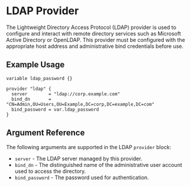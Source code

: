 # LDAP Provider

The Lightweight Directory Access Protocol (LDAP) provider is used to configure and interact with remote directory services such as Microsoft Active Directory or OpenLDAP. This provider must be configured with the appropriate host address and administrative bind credentials before use.

## Example Usage

```hcl
variable ldap_password {}

provider "ldap" {
  server        = "ldap://corp.example.com"
  bind_dn       = "CN=Admin,OU=Users,OU=Example,DC=corp,DC=example,DC=com"
  bind_password = var.ldap_password
}
```

## Argument Reference

The following arguments are supported in the LDAP ``provider`` block:

* ``server`` - The LDAP server managed by this provider.
* ``bind_dn`` - The distinguished name of the administrative user account used to access the directory.
* ``bind_password`` - The password used for authentication.
